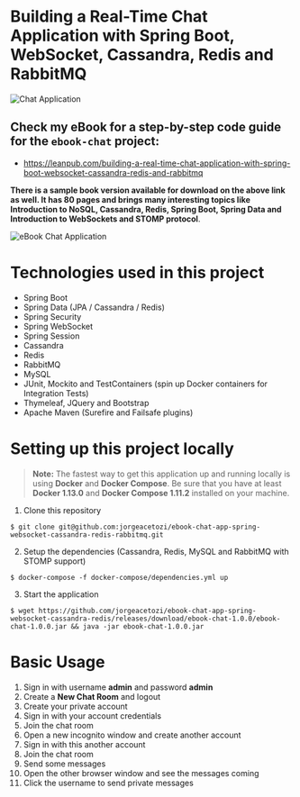 # Building a Real-Time Chat Application with Spring Boot, WebSocket, Cassandra, Redis and RabbitMQ

![Chat Application](/images/ebook-chat-application.png)

## Check my eBook for a step-by-step code guide for the `ebook-chat` project:
- https://leanpub.com/building-a-real-time-chat-application-with-spring-boot-websocket-cassandra-redis-and-rabbitmq

**There is a sample book version available for download on the above link as well. It has 80 pages and brings many interesting topics like Introduction to NoSQL, Cassandra, Redis, Spring Boot, Spring Data and Introduction to WebSockets and STOMP protocol**.

![eBook Chat Application](/images/title_page.png)

# Technologies used in this project

- Spring Boot
- Spring Data (JPA / Cassandra / Redis)
- Spring Security
- Spring WebSocket
- Spring Session
- Cassandra
- Redis
- RabbitMQ
- MySQL
- JUnit, Mockito and TestContainers (spin up Docker containers for Integration Tests)
- Thymeleaf, JQuery and Bootstrap
- Apache Maven (Surefire and Failsafe plugins)

# Setting up this project locally

> **Note:**
The fastest way to get this application up and running locally is using **Docker** and **Docker Compose**.  Be sure that you have at least **Docker 1.13.0** and **Docker Compose 1.11.2** installed on your machine.

1. Clone this repository
```shell
$ git clone git@github.com:jorgeacetozi/ebook-chat-app-spring-websocket-cassandra-redis-rabbitmq.git
```
2. Setup the dependencies (Cassandra, Redis, MySQL and RabbitMQ with STOMP support)

```shell
$ docker-compose -f docker-compose/dependencies.yml up
```

3. Start the application

```shell
$ wget https://github.com/jorgeacetozi/ebook-chat-app-spring-websocket-cassandra-redis/releases/download/ebook-chat-1.0.0/ebook-chat-1.0.0.jar && java -jar ebook-chat-1.0.0.jar
```

# Basic Usage

1. Sign in with username **admin** and password **admin**
2. Create a **New Chat Room** and logout
3. Create your private account
4. Sign in with your account credentials
5. Join the chat room
6. Open a new incognito window and create another account
7. Sign in with this another account
8. Join the chat room
9. Send some messages
10. Open the other browser window and see the messages coming
11. Click the username to send private messages
